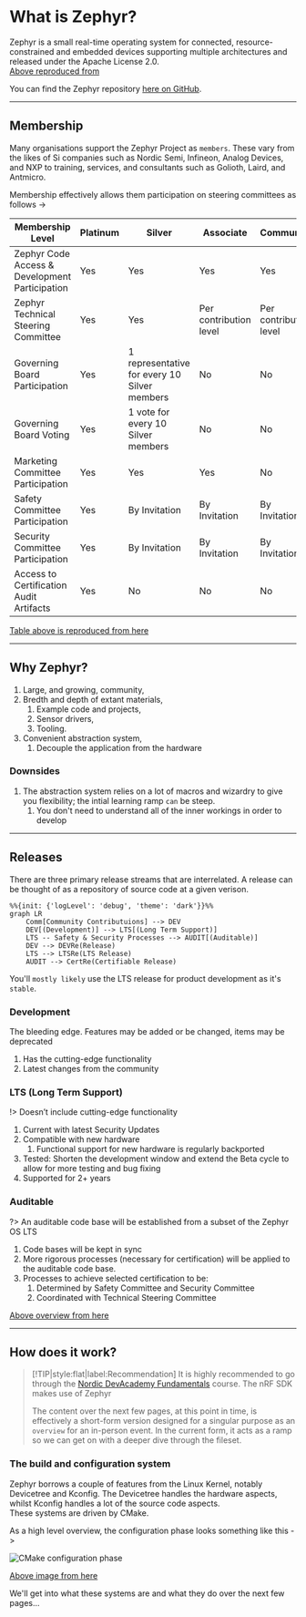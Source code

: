 # What is Zephyr?

Zephyr is a small real-time operating system for connected, resource-constrained and embedded devices supporting multiple architectures and released under the Apache License 2.0.  
[Above reproduced from](https://en.wikipedia.org/wiki/Zephyr_(operating_system))

You can find the Zephyr repository [here on GitHub](https://github.com/zephyrproject-rtos/zephyr).

---

## Membership

Many organisations support the Zephyr Project as `members`. These vary from the likes of Si companies such as Nordic Semi, Infineon, Analog Devices, and NXP to training, services, and consultants such as Golioth, Laird, and Antmicro.

Membership effectively allows them participation on steering committees as follows ->

| Membership Level |	Platinum |	Silver	| Associate	|Community|
| --- | --- | --- | --- | --- |
|Zephyr Code Access & Development Participation	|Yes	|Yes	|Yes	|Yes|
|Zephyr Technical Steering Committee	|Yes	|Yes	|Per contribution level	|Per contribution level|
|Governing Board Participation	|Yes	|1 representative for every 10 Silver members|	No|	No|
|Governing Board Voting |	Yes|	1 vote for every 10 Silver members	|No	|No|
|Marketing Committee Participation	|Yes	|Yes	|Yes	|No|
|Safety Committee Participation|	Yes	|By Invitation	|By Invitation	|By Invitation|
|Security Committee Participation	|Yes	|By Invitation|	By Invitation|	By Invitation|
|Access to Certification Audit Artifacts	|Yes	|No	|No	|No|

[Table above is reproduced from here](https://www.zephyrproject.org/join/)

---

## Why Zephyr?

1. Large, and growing, community,
1. Bredth and depth of extant materials,
   1. Example code and projects,
   1. Sensor drivers,
   1. Tooling.
1. Convenient abstraction system,
   1. Decouple the application from the hardware


### Downsides

1. The abstraction system relies on a lot of macros and wizardry to give you flexibility; the intial learning ramp `can` be steep.
   1. You don't need to understand all of the inner workings in order to develop

---

## Releases

There are three primary release streams that are interrelated. A release can be thought of as a repository of source code at a given verison.

```mermaid
%%{init: {'logLevel': 'debug', 'theme': 'dark'}}%%
graph LR
    Comm[Community Contributuions] --> DEV
    DEV[(Development)] --> LTS[(Long Term Support)]
    LTS -- Safety & Security Processes --> AUDIT[(Auditable)]
    DEV --> DEVRe(Release)
    LTS --> LTSRe(LTS Release)
    AUDIT --> CertRe(Certifiable Release)
```

You'll `mostly likely` use the LTS release for product development as it's `stable`.

<!-- tabs:start -->

### **Development**

The bleeding edge. Features may be added or be changed, items may be deprecated

1. Has the cutting-edge functionality
1. Latest changes from the community

### **LTS (Long Term Support)**

!> Doesn’t include cutting-edge functionality

1. Current with latest Security Updates
1. Compatible with new hardware
   1. Functional support for new hardware is regularly backported
1. Tested: Shorten the development window and extend the Beta cycle to allow for more testing and bug fixing
1. Supported for 2+ years


### **Auditable**

?> An auditable code base will be established from a subset of the Zephyr OS LTS

1. Code bases will be kept in sync
1. More rigorous processes (necessary for certification) will be applied to the auditable code base.
1. Processes to achieve selected certification to be:
   1. Determined by Safety Committee and Security Committee
   1. Coordinated with Technical Steering Committee 

<!-- tabs:end -->

[Above overview from here](https://www.zephyrproject.org/wp-content/uploads/2023/05/Zephyr-Overview-2023Q1-Master.pdf)

---

## How does it work?

>[!TIP|style:flat|label:Recommendation]
>It is highly recommended to go through the [Nordic DevAcademy Fundamentals](https://academy.nordicsemi.com/courses/nrf-connect-sdk-fundamentals/) course. The nRF SDK makes use of Zephyr
>
>The content over the next few pages, at this point in time, is effectively a short-form version designed for a singular purpose as an `overview` for an in-person event. In the current form, it acts as a ramp so we can get on with a deeper dive through the fileset.

### The build and configuration system

Zephyr borrows a couple of features from the Linux Kernel, notably Devicetree and Kconfig. The Devicetree handles the hardware aspects, whilst Kconfig handles a lot of the source code aspects.  
These systems are driven by CMake.

As a high level overview, the configuration phase looks something like this ->

![CMake configuration phase](https://docs.zephyrproject.org/latest/_images/build-config-phase.svg)

[Above image from here](https://docs.zephyrproject.org/latest/build/cmake/index.html)

We'll get into what these systems are and what they do over the next few pages...
